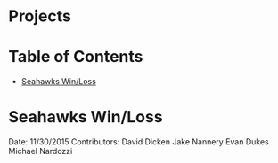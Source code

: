# Projects

# Table of Contents
* [Seahawks Win/Loss](#Seahawks-Win/Loss)

# Seahawks Win/Loss
Date: 11/30/2015
Contributors: 
David Dicken
Jake Nannery
Evan Dukes
Michael Nardozzi

